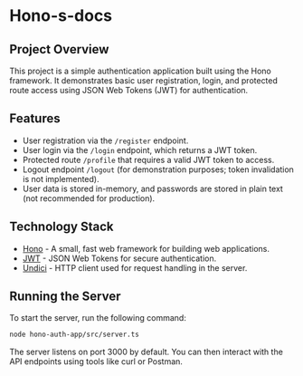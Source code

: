 # Hono-s-docs

## Project Overview

This project is a simple authentication application built using the Hono framework. It demonstrates basic user registration, login, and protected route access using JSON Web Tokens (JWT) for authentication.

## Features

- User registration via the `/register` endpoint.
- User login via the `/login` endpoint, which returns a JWT token.
- Protected route `/profile` that requires a valid JWT token to access.
- Logout endpoint `/logout` (for demonstration purposes; token invalidation is not implemented).
- User data is stored in-memory, and passwords are stored in plain text (not recommended for production).

## Technology Stack

- [Hono](https://hono.dev/) - A small, fast web framework for building web applications.
- [JWT](https://jwt.io/) - JSON Web Tokens for secure authentication.
- [Undici](https://github.com/nodejs/undici) - HTTP client used for request handling in the server.

## Running the Server

To start the server, run the following command:

```bash
node hono-auth-app/src/server.ts
```

The server listens on port 3000 by default. You can then interact with the API endpoints using tools like curl or Postman.
